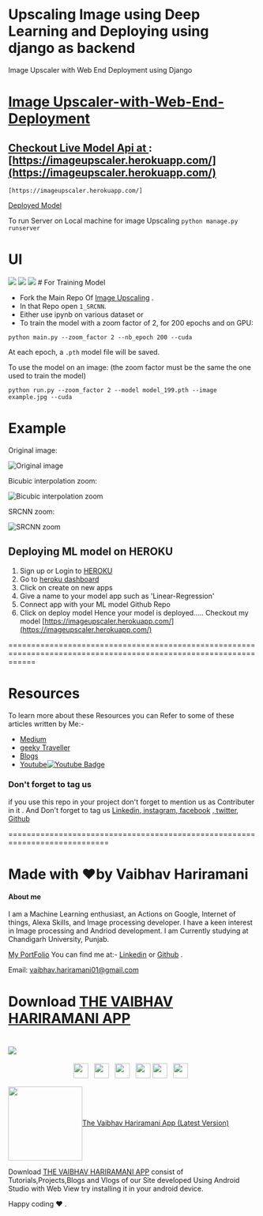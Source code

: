 # Upscaling Image using Deep Learning and Deploying using django as backend

Image Upscaler with Web End Deployment using Django
# [Image Upscaler-with-Web-End-Deployment](https://imageupscaler.herokuapp.com/)
## [Checkout Live Model Api at ](https://imageupscaler.herokuapp.com/):[https://imageupscaler.herokuapp.com/](https://imageupscaler.herokuapp.com/)
```
[https://imageupscaler.herokuapp.com/]
```
[Deployed Model](https://imageupscaler.herokuapp.com/)

To run Server on Local machine for image Upscaling
`python manage.py runserver`

 # UI
 <img src ="images/1.PNG">
 <img src ="images/2.PNG">

 <img src="images\dnn module 2.jpg">
# For Training Model

- Fork the Main Repo Of [Image Upscaling](https://github.com/vaibhavhariaramani/Image_Upscaling_Algorithms) .
- In that Repo open `1_SRCNN`.
- Either use ipynb on various dataset or 
- To train the model with a zoom factor of 2, for 200 epochs and on GPU:

`python main.py --zoom_factor 2 --nb_epoch 200 --cuda`

At each epoch, a `.pth` model file will be saved.

To use the model on an image: (the zoom factor must be the same the one used to train the model)

`python run.py --zoom_factor 2 --model model_199.pth --image example.jpg --cuda`
# Example

Original image:

![Original image](https://github.com/vaibhavhariaramani/Image_Upscaling_Algorithms/blob/main/1_SRCNN/images/input/1_original.jpg "Original image")


Bicubic interpolation zoom:

![Bicubic interpolation zoom](https://github.com/vaibhavhariaramani/Image_Upscaling_Algorithms/blob/main/1_SRCNN/images/2_bicubic.jpg "Bicubic interpolation zoom")

SRCNN zoom:

![ SRCNN zoom](https://github.com/vaibhavhariaramani/Image_Upscaling_Algorithms/blob/main/1_SRCNN/images/3_srcnn.jpg "SRCNN zoom")

## Deploying ML model on HEROKU
1. Sign up or Login to [HEROKU](https://www.heroku.com/)
2. Go to [heroku dashboard](https://dashboard.heroku.com/apps)
3. Click on create on new apps
4. Give a name to your model app such as 'Linear-Regression'
5. Connect app with your ML model Github Repo
6. Click on deploy model
Hence your model is deployed.....
Checkout my model [https://imageupscaler.herokuapp.com/](https://imageupscaler.herokuapp.com/)

==================================================================================================================


# Resources 

To learn more about these Resources you can Refer to some of these articles written by Me:-

- [Medium](https://medium.com/geeky-bawa)
- [geeky Traveller](https://sites.google.com/view/geeky-traveller/)
- [Blogs](https://github.com/vaibhavhariaramani/blogs)
- [Youtube](https://www.youtube.com/channel/UCy7amUpLnsRLEMIaJGGBYog)[![Youtube Badge](https://img.shields.io/badge/-Geeky_Bawa-1ca0f1?style=flat-circle&labelColor=d54b3d&logo=youtube&logoColor=white&link=https://www.youtube.com/channel/UCy7amUpLnsRLEMIaJGGBYog)](https://www.youtube.com/channel/UCy7amUpLnsRLEMIaJGGBYog)

### Don't forget to tag us

if you use this repo in  your project don't forget to mention us as Contributer in it . And Don't forget to tag us [Linkedin](https://www.linkedin.com/in/vaibhav-hariramani-087488186/),[ instagram](https://www.instagram.com/geeky_baba_/?hl=en),[ facebook](https://www.facebook.com/jayesh.hariramani.3) ,[ twitter](https://www.linkedin.com/in/vaibhav-hariramani-087488186/), [ Github](https://github.com/vaibhavhariaramani) 

============================================================================
# Made with ❤️by Vaibhav Hariramani
#### About me

I am a Machine Learning enthusiast, an Actions on Google, Internet of things, Alexa Skills, and Image processing developer.
I have a keen interest in Image processing and Andriod development.
I am Currently studying at  Chandigarh University, Punjab.

[My PortFolio](https://vaibhavhariaramani.github.io/)
You can find me at:-
[Linkedin](https://www.linkedin.com/in/vaibhav-hariramani-087488186/) or [Github](https://github.com/vaibhavhariaramani) .

Email: [vaibhav.hariramani01@gmail.com](mailto:vaibhav.hariramani01@gmail.com)


# Download [THE VAIBHAV HARIRAMANI APP](https://play.google.com/store/apps/details?id=com.geeky.developer)

# [<img src="https://github.com/vaibhavhariaramani/vaibhavhariaramani/blob/master/icon/gh-bannner-light.png">](https://play.google.com/store/apps/details?id=com.geeky.developer) 
<p align='center'>
<a href="https://www.linkedin.com/in/vaibhav-hariramani-087488186/"><img height="30" src="https://github.com/vaibhavhariaramani/vaibhavhariaramani/blob/master/icon/linkedin.png"></a>&nbsp;&nbsp;
<a href="https://twitter.com/vaibhavhariram2"><img height="30" src="https://github.com/vaibhavhariaramani/vaibhavhariaramani/blob/master/icon/twitter.png"></a>&nbsp;&nbsp;
<a href="https://www.instagram.com/vaibhav.hariramani/?hl=en"><img height="30" src="https://github.com/vaibhavhariaramani/vaibhavhariaramani/blob/master/icon/instagram.jpg"></a>&nbsp;&nbsp;
<a href="https://www.buymeacoffee.com/vaibhavJii"><img height="30" src="https://github.com/vaibhavhariaramani/vaibhavhariaramani/blob/master/icon/by-me-a-coffee.png"></a>
<a href="https://wa.me/+917790991077"><img height="30" src="https://github.com/vaibhavhariaramani/vaibhavhariaramani/blob/master/icon/whatsapp.png"></a>&nbsp;&nbsp;
<a href="mailto:vaibhav.hariramani01@gmail.com"><img height="30" src="https://github.com/vaibhavhariaramani/vaibhavhariaramani/blob/master/icon/email.png"></a>&nbsp;&nbsp;
</p>


[<img width="150" align='center' src="https://archive.org/download/download-button-png/download-button-png.png">The Vaibhav Hariramani App (Latest Version) ](https://play.google.com/store/apps/details?id=com.geeky.developer)

Download [THE VAIBHAV HARIRAMANI APP](https://play.google.com/store/apps/details?id=com.geeky.developer) consist of Tutorials,Projects,Blogs and Vlogs of our Site developed Using Android Studio with Web View try installing it in your android device.

Happy coding ❤️ .
